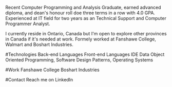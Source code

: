 Recent Computer Programming and Analysis Graduate, earned advanced diploma, and dean's honour roll doe three terms in a row with 4.0 GPA. Experienced at IT field for two years as an Technical Support and Computer Programmer Analyst. 

I currently reside in Ontario, Canada but I'm open to explore other provinces in Canada if it's needed at work. Formely worked at Fanshawe College, Walmart and Boshart Industries.

#Technologies
Back-end Languages
Front-end Languages
IDE
Data
Object Oriented Programming, Software Design Patterns,
Operating Systems


#Work
Fanshawe College
Boshart Industries

#Contact
Reach me on LinkedIn
